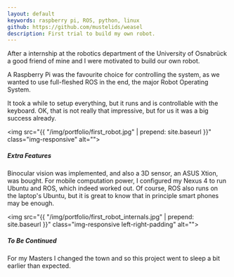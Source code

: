 ```yaml
---
layout: default
keywords: raspberry pi, ROS, python, linux
github: https://github.com/mustelids/weasel
description: First trial to build my own robot.
---
```


After a internship at the robotics department of the University of Osnabrück a good friend of mine
and I were motivated to build our own robot.

A Raspberry Pi was the favourite choice for controlling the system, as we
wanted to use full-fleshed ROS in the end, the major Robot Operating System.

It took a while to setup everything, but it runs and is controllable with
the keyboard. OK, that is not really that impressive, but for us it was a big
success already.

<img src="{{ "/img/portfolio/first_robot.jpg" | prepend: site.baseurl }}" class="img-responsive" alt="">

##### Extra Features

Binocular vision was implemented, and also a 3D sensor, an ASUS Xtion, was bought.
For mobile computation power, I configured my Nexus 4 to run Ubuntu and ROS,
which indeed worked out. Of course, ROS also runs on the laptop's Ubuntu,
but it is great to know that in principle smart phones may be enough.

<img src="{{ "/img/portfolio/first_robot_internals.jpg" | prepend: site.baseurl }}" class="img-responsive left-right-padding" alt="">

##### To Be Continued
For my Masters I changed the town and so this project went to sleep a bit earlier
than expected.
